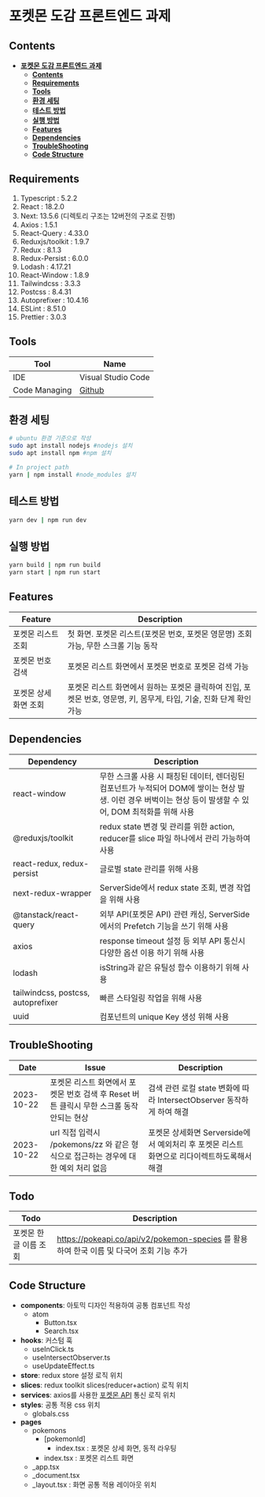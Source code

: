 # **포켓몬 도감 프론트엔드 과제**

## **Contents**

- [**포켓몬 도감 프론트엔드 과제**](#포켓몬-도감-프론트엔드-과제)
  - [**Contents**](#contents)
  - [**Requirements**](#requirements)
  - [**Tools**](#tools)
  - [**환경 세팅**](#환경-세팅)
  - [**테스트 방법**](#테스트-방법)
  - [**실행 방법**](#실행-방법)
  - [**Features**](#features)
  - [**Dependencies**](#dependencies)
  - [**TroubleShooting**](#troubleShooting)
  - [**Code Structure**](#code-structure)

## **Requirements**

1. Typescript : 5.2.2
2. React : 18.2.0
3. Next: 13.5.6 (디렉토리 구조는 12버전의 구조로 진행)
4. Axios : 1.5.1
5. React-Query : 4.33.0
6. Reduxjs/toolkit : 1.9.7
7. Redux : 8.1.3
8. Redux-Persist : 6.0.0
9. Lodash : 4.17.21
10. React-Window : 1.8.9
11. Tailwindcss : 3.3.3
12. Postcss : 8.4.31
13. Autoprefixer : 10.4.16
14. ESLint : 8.51.0
15. Prettier : 3.0.3

## **Tools**

| Tool          | Name                                                       |
| ------------- | ---------------------------------------------------------- |
| IDE           | Visual Studio Code                                         |
| Code Managing | [Github](https://github.com/gggongbo/pokedex-frontend.git) |

## **환경 세팅**

```bash
# ubuntu 환경 기준으로 작성
sudo apt install nodejs #nodejs 설치
sudo apt install npm #npm 설치

# In project path
yarn | npm install #node_modules 설치
```

## **테스트 방법**

```bash
yarn dev | npm run dev
```

## **실행 방법**

```bash
yarn build | npm run build
yarn start | npm run start
```

## **Features**

| Feature               | Description                                                                                                          |
| --------------------- | -------------------------------------------------------------------------------------------------------------------- |
| 포켓몬 리스트 조회    | 첫 화면. 포켓몬 리스트(포켓몬 번호, 포켓몬 영문명) 조회 가능, 무한 스크롤 기능 동작                                  |
| 포켓몬 번호 검색      | 포켓몬 리스트 화면에서 포켓몬 번호로 포켓몬 검색 가능                                                                |
| 포켓몬 상세 화면 조회 | 포켓몬 리스트 화면에서 원하는 포켓몬 클릭하여 진입, 포켓몬 번호, 영문명, 키, 몸무게, 타입, 기술, 진화 단계 확인 가능 |

## **Dependencies**

| Dependency                         | Description                                                                                                                                                 |
| ---------------------------------- | ----------------------------------------------------------------------------------------------------------------------------------------------------------- |
| react-window                       | 무한 스크롤 사용 시 패칭된 데이터, 렌더링된 컴포넌트가 누적되어 DOM에 쌓이는 현상 발생. 이런 경우 버벅이는 현상 등이 발생할 수 있어, DOM 최적화를 위해 사용 |
| @reduxjs/toolkit                   | redux state 변경 및 관리를 위한 action, reducer를 slice 파일 하나에서 관리 가능하여 사용                                                                    |
| react-redux, redux-persist         | 글로벌 state 관리를 위해 사용                                                                                                                               |
| next-redux-wrapper                 | ServerSide에서 redux state 조회, 변경 작업을 위해 사용                                                                                                      |
| @tanstack/react-query              | 외부 API(포켓몬 API) 관련 캐싱, ServerSide에서의 Prefetch 기능을 쓰기 위해 사용                                                                             |
| axios                              | response timeout 설정 등 외부 API 통신시 다양한 옵션 이용 하기 위해 사용                                                                                    |
| lodash                             | isString과 같은 유틸성 함수 이용하기 위해 사용                                                                                                              |
| tailwindcss, postcss, autoprefixer | 빠른 스타일링 작업을 위해 사용                                                                                                                              |
| uuid                               | 컴포넌트의 unique Key 생성 위해 사용                                                                                                                        |

## **TroubleShooting**

| Date       | Issue                                                                                     | Description                                                                                 |
| ---------- | ----------------------------------------------------------------------------------------- | ------------------------------------------------------------------------------------------- |
| 2023-10-22 | 포켓몬 리스트 화면에서 포켓몬 번호 검색 후 Reset 버튼 클릭시 무한 스크롤 동작 안되는 현상 | 검색 관련 로컬 state 변화에 따라 IntersectObserver 동작하게 하여 해결                       |
| 2023-10-22 | url 직접 입력시 /pokemons/zz 와 같은 형식으로 접근하는 경우에 대한 예외 처리 없음         | 포켓몬 상세화면 Serverside에서 예외처리 후 포켓몬 리스트 화면으로 리다이렉트하도록해서 해결 |

## **Todo**

| Todo                  | Description                                                                              |
| --------------------- | ---------------------------------------------------------------------------------------- |
| 포켓몬 한글 이름 조회 | https://pokeapi.co/api/v2/pokemon-species 를 활용하여 한국 이름 및 다국어 조회 기능 추가 |

## **Code Structure**

- **components**: 아토믹 디자인 적용하여 공통 컴포넌트 작성
  - atom
    - Button.tsx
    - Search.tsx
- **hooks**: 커스텀 훅
  - useInClick.ts
  - useIntersectObserver.ts
  - useUpdateEffect.ts
- **store**: redux store 설정 로직 위치
- **slices**: redux toolkit slices(reducer+action) 로직 위치
- **services**: axios를 사용한 [포켓몬 API](https://pokeapi.co/) 통신 로직 위치
- **styles**: 공통 적용 css 위치
  - globals.css
- **pages**
  - pokemons
    - [pokemonId]
      - index.tsx : 포켓몬 상세 화면, 동적 라우팅
    - index.tsx : 포켓몬 리스트 화면
  - \_app.tsx
  - \_document.tsx
  - \_layout.tsx : 화면 공통 적용 레이아웃 위치
